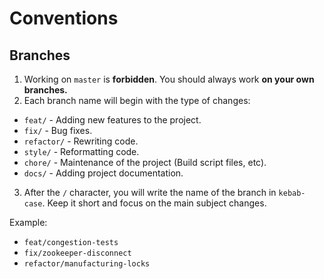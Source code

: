 # Conventions

## Branches

1. Working on `master` is **forbidden**.
You should always work **on your own branches.**
2. Each branch name will begin with the type of changes:
* `feat/` - Adding new features to the project.
* `fix/` - Bug fixes.
* `refactor/` - Rewriting code.
* `style/` - Reformatting code.
* `chore/` - Maintenance of the project (Build script files, etc).
* `docs/` - Adding project documentation.

3. After the `/` character, you will write the name of the branch in `kebab-case`. Keep it short and focus on the main subject changes.

Example:
* `feat/congestion-tests`
* `fix/zookeeper-disconnect`
* `refactor/manufacturing-locks`
